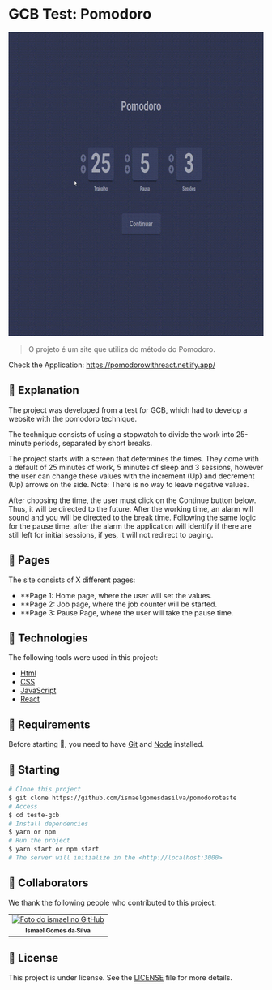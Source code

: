 # GCB Test: Pomodoro

<img src="./Demonstração.gif" width="800px" height="600px" alt="Gif do Teste">

>  O projeto é um site que utiliza do método do Pomodoro.

Check the Application: https://pomodorowithreact.netlify.app/ <br>
## :page_facing_up: Explanation

The project was developed from a test for GCB, which had to develop a website with the pomodoro technique.

The technique consists of using a stopwatch to divide the work into 25-minute periods, separated by short breaks.

The project starts with a screen that determines the times. They come with a default of 25 minutes of work, 5 minutes of sleep and 3 sessions, however the user can change these values ​​with the increment (Up) and decrement (Up) arrows on the side. Note: There is no way to leave negative values.

After choosing the time, the user must click on the Continue button below. Thus, it will be directed to the future. After the working time, an alarm will sound and you will be directed to the break time. Following the same logic for the pause time, after the alarm the application will identify if there are still left for initial sessions, if yes, it will not redirect to paging. 



## 📁 Pages

The site consists of X different pages:


- **Page 1: Home page, where the user will set the values.
- **Page 2: Job page, where the job counter will be started.
- **Page 3: Pause Page, where the user will take the pause time.


## :rocket: Technologies ##

The following tools were used in this project:

- [Html](https://developer.mozilla.org/pt-BR/docs/Web/HTML/Element/html/)  
- [CSS](https://developer.mozilla.org/pt-BR/docs/Web/CSS)  
- [JavaScript](https://developer.mozilla.org/pt-BR/docs/Web/JavaScript) 
- [React](https://pt-br.reactjs.org/)

## :closed_book: Requirements ##

Before starting :checkered_flag:, you need to have [Git](https://git-scm.com) and [Node](https://nodejs.org/en/) installed.

## :checkered_flag: Starting ##

```bash
# Clone this project
$ git clone https://github.com/ismaelgomesdasilva/pomodoroteste
# Access
$ cd teste-gcb
# Install dependencies
$ yarn or npm 
# Run the project
$ yarn start or npm start 
# The server will initialize in the <http://localhost:3000>
```

## 🤝 Collaborators

We thank the following people who contributed to this project:

<table>
  <tr>
    <td align="center">
      <a href="#">
        <img src="https://avatars.githubusercontent.com/u/97638555?v=4" width="140px;" alt="Foto do ismael no GitHub"/><br>
        <sub>
          <b>Ismael Gomes da Silva</b>
        </sub>
      </a>
    </td>
  </tr>
</table>

## 📝 License

This project is under license. See the [LICENSE](LICENSE.md) file for more details.

&#xa0;
